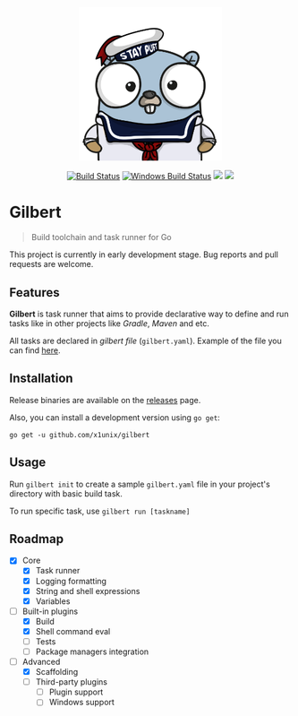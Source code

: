 <p align="center"><img src="docs/assets/gilbert.png" width="256"></p>
<p align="center">
  <a href="https://travis-ci.org/x1unix/gilbert"><img src="https://travis-ci.org/x1unix/gilbert.svg?branch=master" alt="Build Status"></img></a>
  <a href="https://ci.appveyor.com/project/x1unix/gilbert"><img src="https://ci.appveyor.com/api/projects/status/github/x1unix/gilbert?svg=true&branch=master&passingText=Windows%20-%20OK&failingText=Windows%20-%20failed&pendingText=Windows%20-%20pending" alt="Windows Build Status"></a>
  <a href="https://goreportcard.com/report/github.com/x1unix/gilbert"><img src="https://goreportcard.com/badge/github.com/x1unix/gilbert" /></a>
  <a href="https://opensource.org/licenses/mit-license"><img src="https://img.shields.io/badge/license-MIT-brightgreen.svg" /></a>
</p>

# Gilbert

> Build toolchain and task runner for Go

This project is currently in early development stage. Bug reports and pull requests are welcome.

## Features

**Gilbert** is task runner that aims to provide declarative way to define and run tasks like in other projects like _Gradle_, _Maven_ and etc.

All tasks are declared in *gilbert file* (`gilbert.yaml`). Example of the file you can find [here](https://github.com/x1unix/gilbert/blob/master/gilbert.yaml).

## Installation

Release binaries are available on the [releases](https://github.com/x1unix/gilbert/releases) page.

Also, you can install a development version using `go get`:

```
go get -u github.com/x1unix/gilbert
```

## Usage

Run `gilbert init` to create a sample `gilbert.yaml` file in your project's directory with basic build task.

To run specific task, use `gilbert run [taskname]`

## Roadmap

- [x] Core 
  - [x] Task runner
  - [x] Logging formatting
  - [x] String and shell expressions
  - [x] Variables
- [ ] Built-in plugins
  - [x] Build
  - [x] Shell command eval
  - [ ] Tests
  - [ ] Package managers integration
- [ ] Advanced
  - [x] Scaffolding
  - [ ] Third-party plugins
    - [ ] Plugin support
    - [ ] Windows support
